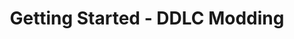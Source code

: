 ---
title: Getting Started - DDLC Modding
description: This series guides you through making your first ever DDLC Mod.
---